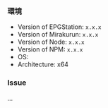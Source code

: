 ### 環境
* Version of EPGStation: `x.x.x`
* Version of Mirakurun: `x.x.x`
* Version of Node: `x.x.x`
* Version of NPM: `x.x.x`
* OS:
* Architecture: x64

### Issue
...
